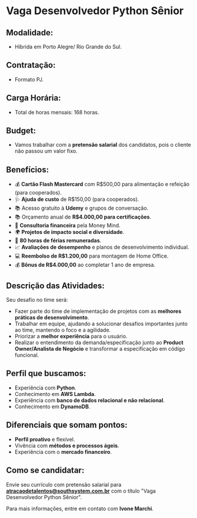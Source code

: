 # Vaga Desenvolvedor Python Sênior

## Modalidade: 
- Híbrida em Porto Alegre/ Rio Grande do Sul.

## Contratação:
- Formato PJ.

## Carga Horária:
- Total de horas mensais: 168 horas.

## Budget:
- Vamos trabalhar com a **pretensão salarial** dos candidatos, pois o cliente não passou um valor fixo.

## Benefícios:
- 💰 **Cartão Flash Mastercard** com R$500,00 para alimentação e refeição (para cooperados).
- 🩺 **Ajuda de custo** de R$150,00 (para cooperados).
- 📚 Acesso gratuito à **Udemy** e grupos de conversação.
- 📚 Orçamento anual de **R$4.000,00 para certificações**.
- 💸 **Consultoria financeira** pela Money Mind.
- 🌍 **Projetos de impacto social e diversidade**.
- 🏡 **80 horas de férias remuneradas**.
- 📈 **Avaliações de desempenho** e planos de desenvolvimento individual.
- 💻 **Reembolso de R$1.200,00** para montagem de Home Office.
- 💰 **Bônus de R$4.000,00** ao completar 1 ano de empresa.

## Descrição das Atividades:

Seu desafio no time será:
- Fazer parte do time de implementação de projetos com as **melhores práticas de desenvolvimento**.
- Trabalhar em equipe, ajudando a solucionar desafios importantes junto ao time, mantendo o foco e a agilidade.
- Priorizar a **melhor experiência** para o usuário.
- Realizar o entendimento da demanda/especificação junto ao **Product Owner/Analista de Negócio** e transformar a especificação em código funcional.

## Perfil que buscamos:
- Experiência com **Python**.
- Conhecimento em **AWS Lambda**.
- Experiência com **banco de dados relacional e não relacional**.
- Conhecimento em **DynamoDB**.

## Diferenciais que somam pontos:
- **Perfil proativo** e flexível.
- Vivência com **métodos e processos ágeis**.
- Experiência com o **mercado financeiro**.

## Como se candidatar:
Envie seu currículo com pretensão salarial para **atracaodetalentos@southsystem.com.br** com o título "Vaga Desenvolvedor Python Sênior".

Para mais informações, entre em contato com **Ivone Marchi**.

